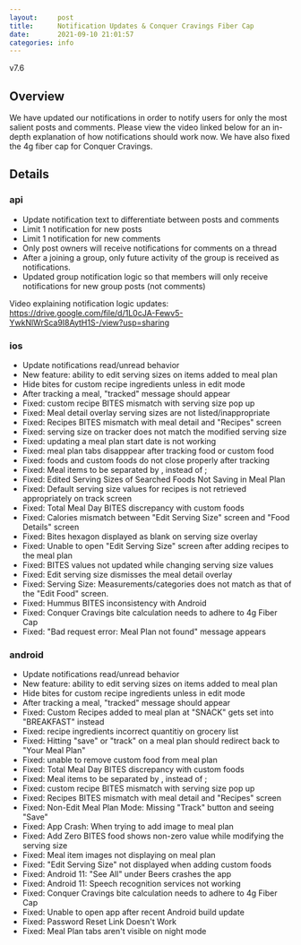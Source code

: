 ```yaml
---
layout:     post
title:      Notification Updates & Conquer Cravings Fiber Cap
date:       2021-09-10 21:01:57
categories: info
---
```


v7.6

## Overview
We have updated our notifications in order to notify users for only the most salient posts and comments. Please view the video linked below for an in-depth explanation of how notifications should work now. We have also fixed the 4g fiber cap for Conquer Cravings.

## Details
### api
* Update notification text to differentiate between posts and comments
* Limit 1 notification for new posts
* Limit 1 notification for new comments
* Only post owners will receive notifications for comments on a thread
* After a joining a group, only future activity of the group is received as notifications.
* Updated group notification logic so that members will only receive notifications for new group posts (not comments)

Video explaining notification logic updates:
https://drive.google.com/file/d/1L0cJA-Fewv5-YwkNlWrSca9I8AytH1S-/view?usp=sharing 

### ios
* Update notifications read/unread behavior
* New feature: ability to edit serving sizes on items added to meal plan
* Hide bites for custom recipe ingredients unless in edit mode
* After tracking a meal, "tracked" message should appear
* Fixed: custom recipe BITES mismatch with serving size pop up
* Fixed: Meal detail overlay serving sizes are not listed/inappropriate
* Fixed: Recipes BITES mismatch with meal detail and "Recipes" screen
* Fixed: serving size on tracker does not match the modified serving size
* Fixed: updating a meal plan start date is not working
* Fixed: meal plan tabs disapppear after tracking food or custom food
* Fixed: foods and custom foods do not close properly after tracking
* Fixed: Meal items to be separated by , instead of ;
* Fixed: Edited Serving Sizes of Searched Foods Not Saving in Meal Plan
* Fixed: Default serving size values for recipes is not retrieved appropriately on track screen
* Fixed: Total Meal Day BITES discrepancy with custom foods
* Fixed: Calories mismatch between "Edit Serving Size" screen and "Food Details" screen
* Fixed: Bites hexagon displayed as blank on serving size overlay
* Fixed: Unable to open "Edit Serving Size" screen after adding recipes to the meal plan
* Fixed: BITES values not updated while changing serving size values
* Fixed: Edit serving size dismisses the meal detail overlay
* Fixed: Serving Size: Measurements/categories does not match as that of the "Edit Food" screen.
* Fixed: Hummus BITES inconsistency with Android
* Fixed: Conquer Cravings bite calculation needs to adhere to 4g Fiber Cap
* Fixed: "Bad request error: Meal Plan not found" message appears

### android
* Update notifications read/unread behavior
* New feature: ability to edit serving sizes on items added to meal plan
* Hide bites for custom recipe ingredients unless in edit mode
* After tracking a meal, "tracked" message should appear
* Fixed: Custom Recipes added to meal plan at "SNACK" gets set into "BREAKFAST" instead
* Fixed: recipe ingredients incorrect quantitiy on grocery list
* Fixed: Hitting "save" or "track" on a meal plan should redirect back to "Your Meal Plan"
* Fixed: unable to remove custom food from meal plan
* Fixed: Total Meal Day BITES discrepancy with custom foods
* Fixed: Meal items to be separated by , instead of ;
* Fixed: custom recipe BITES mismatch with serving size pop up
* Fixed: Recipes BITES mismatch with meal detail and "Recipes" screen
* Fixed: Non-Edit Meal Plan Mode: Missing "Track" button and seeing "Save"
* Fixed: App Crash: When trying to add image to meal plan
* Fixed: Add Zero BITES food shows non-zero value while modifying the serving size
* Fixed: Meal item images not displaying on meal plan
* Fixed: "Edit Serving Size" not displayed when adding custom foods
* Fixed: Android 11: "See All" under Beers crashes the app
* Fixed: Android 11: Speech recognition services not working
* Fixed: Conquer Cravings bite calculation needs to adhere to 4g Fiber Cap
* Fixed: Unable to open app after recent Android build update
* Fixed: Password Reset Link Doesn't Work
* Fixed: Meal Plan tabs aren't visible on night mode
